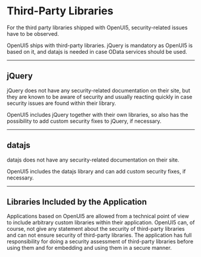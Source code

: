 <!-- loio91f3df4a6f4d1014b6dd926db0e91070 -->

# Third-Party Libraries

For the third party libraries shipped with OpenUI5, security-related issues have to be observed.

OpenUI5 ships with third-party libraries. jQuery is mandatory as OpenUI5 is based on it, and datajs is needed in case OData services should be used.

***

<a name="loio91f3df4a6f4d1014b6dd926db0e91070__section_FD6FE9D65C134965999FB56394A8BCAF"/>

## jQuery

jQuery does not have any security-related documentation on their site, but they are known to be aware of security and usually reacting quickly in case security issues are found within their library.

OpenUI5 includes jQuery together with their own libraries, so also has the possibility to add custom security fixes to jQuery, if necessary.

***

<a name="loio91f3df4a6f4d1014b6dd926db0e91070__section_7AA7F9054B57493C9612B142FBBF5404"/>

## datajs

datajs does not have any security-related documentation on their site.

OpenUI5 includes the datajs library and can add custom security fixes, if necessary.

***

<a name="loio91f3df4a6f4d1014b6dd926db0e91070__section_C7A8739DF3A140429D4B601B47145DF6"/>

## Libraries Included by the Application

Applications based on OpenUI5 are allowed from a technical point of view to include arbitrary custom libraries within their application. OpenUI5 can, of course, not give any statement about the security of third-party libraries and can not ensure security of third-party libraries. The application has full responsibility for doing a security assessment of third-party libraries before using them and for embedding and using them in a secure manner.

